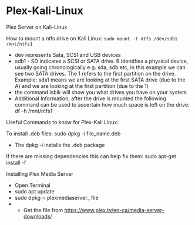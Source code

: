 # Plex-Kali-Linux
Plex Server on Kali-Linux

How to mount a ntfs drive on Kali Linux: 
`sudo mount -t ntfs /dev/sdb1 /mnt/ntfs1`
- dev represents Sata, SCSI and USB devices
- sdb1 - SD indicates a SCSI or SATA drive. B identifies a physical device, usually going chronologically e.g. sda, sdb etc, in this example we can see two SATA drives. The 1 refers to the first partition on the drive. Example: sda1 means we are looking at the first SATA drive (due to the A) and we are looking at the first partition (due to the 1)
- the command lsblk will show you what drives you have on your system
- Additional Information, after the drive is mounted the following command can be used to ascertain how much space is left on the drive: df -h /mnt/ntfs1 


Useful Commands to know for Plex-Kali Linux: 

To install .deb files: sudo dpkg -i file_name.deb 
- The dpkg -i installs the .deb package
 
If there are missing dependencies this can help fix them: 
sudo apt-get install -f

Installing Plex Media Server 

- Open Terminal
- sudo apt update
- sudo dpkg -i plexmediaserver_ file
- - Get the file from https://www.plex.tv/en-ca/media-server-downloads/
